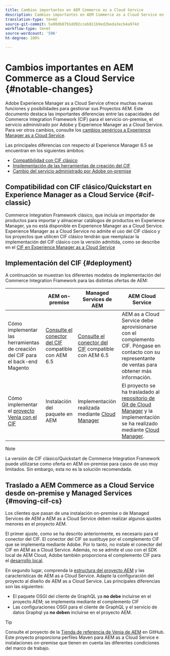 ```yaml
---
title: Cambios importantes en AEM Commerce as a Cloud Service
description: Cambios importantes en AEM Commerce as a Cloud Service en comparación con Adobe Experience Manager 6.5.
translation-type: tm+mt
source-git-commit: 5a90db8791dd92cceb811b9ed2beda3ecb4a974d
workflow-type: tm+mt
source-wordcount: '596'
ht-degree: 100%

---
```



# Cambios importantes en AEM Commerce as a Cloud Service {#notable-changes}

Adobe Experience Manager as a Cloud Service ofrece muchas nuevas funciones y posibilidades para gestionar sus Proyectos AEM. Este documento destaca las importantes diferencias entre las capacidades del Commerce Integration Framework (CIF) para el servicio on-premise, el servicio administrado por Adobe y Experience Manager as a Cloud Service. Para ver otros cambios, consulte los [cambios genéricos a Experience Manager as a Cloud Service](/help/release-notes/aem-cloud-changes.md).

Las principales diferencias con respecto al Experience Manager 6.5 se encuentran en los siguientes ámbitos:
* [Compatibilidad con CIF clásico](#cif-classic)
* [Implementación de las herramientas de creación del CIF](#cif-tools)
* [Cambio del servicio administrado por Adobe on-premise](#moving-cif-cs)

## Compatibilidad con CIF clásico/Quickstart en Experience Manager as a Cloud Service {#cif-classic}

Commerce Integration Framework clásico, que incluía un importador de productos para importar y almacenar catálogos de productos en Experience Manager, ya no está disponible en Experience Manager as a Cloud Service. Experience Manager as a Cloud Service no admite el uso del CIF clásico y los proyectos que utilicen CIF clásico tendrán que reemplazar la implementación del CIF clásico con la versión admitida, como se describe en el [CIF en Experience Manager as a Cloud Service](https://git.corp.adobe.com/AdobeDocs/experience-manager-cloud-service.en/blob/cif/help/commerce-cloud/architecture.md)

## Implementación del CIF {#deployment}

A continuación se muestran los diferentes modelos de implementación del Commerce Integration Framework para las distintas ofertas de AEM:

|  | AEM on-premise | Managed Services de AEM | AEM Cloud Service |
|-------------     |-----------|-----------|-----------|
| Cómo implementar las herramientas de creación del CIF para el back-end Magento | [Consulte el conector del CIF](https://github.com/adobe/commerce-cif-connector/blob/master/README.md) compatible con AEM 6.5 | [Consulte el conector del CIF](https://github.com/adobe/commerce-cif-connector/blob/master/README.md) compatible con AEM 6.5 | AEM as a Cloud Service debe aprovisionarse con el complemento CIF. Póngase en contacto con su representante de ventas para obtener más información. |
| Cómo implementar el [proyecto Venia con el CIF](https://github.com/adobe/aem-cif-guides-venia) | Instalación del paquete en AEM | Implementación realizada mediante [Cloud Manager](https://docs.adobe.com/content/help/es-ES/experience-manager-cloud-manager/using/introduction-to-cloud-manager.html) | El proyecto se ha trasladado al [repositorio de Git de Cloud Manager](https://docs.adobe.com/content/help/es-ES/experience-manager-cloud-service/implementing/managing-code/integrating-with-git.html) y la implementación se ha realizado mediante [Cloud Manager](https://docs.adobe.com/content/help/es-ES/experience-manager-cloud-service/implementing/deploying/overview.html). |

>[!NOTE]
>
>La versión de CIF clásico/Quickstart de Commerce Integration Framework puede utilizarse como oferta en AEM on-premise para casos de uso muy limitados. Sin embargo, esta no es la solución recomendada.

## Traslado a AEM Commerce as a Cloud Service desde on-premise y Managed Services {#moving-cif-cs}

Los clientes que pasan de una instalación on-premise o de Managed Services de AEM a AEM as a Cloud Service deben realizar algunos ajustes menores en el proyecto AEM.

El primer ajuste, como se ha descrito anteriormente, es necesario para el conector del CIF. El conector del CIF se sustituye por el complemento CIF que se implementa mediante Adobe. Por lo tanto, no instale el conector del CIF en AEM as a Cloud Service. Además, no se admite el uso con el SDK local de AEM Cloud, Adobe también proporciona el complemento CIF para el [desarrollo local](develop.md).

En segundo lugar, comprenda la [estructura del proyecto AEM](https://docs.adobe.com/content/help/es-ES/experience-manager-cloud-service/implementing/developing/aem-project-content-package-structure.html) y las características de AEM as a Cloud Service. Adapte la configuración del proyecto al diseño de AEM as a Cloud Service.
Las principales diferencias son las siguientes:

* El paquete OSGI del cliente de GraphQL ya **no debe** incluirse en el proyecto AEM; se implementa mediante el complemento CIF
* Las configuraciones OSGI para el cliente de GraphQL y el servicio de datos Graphql ya **no deben** incluirse en el proyecto AEM.

>[!TIP]
>
>Consulte el proyecto de la [Tienda de referencia de Venia de AEM](https://github.com/adobe/aem-cif-guides-venia) en GitHub. Este proyecto proporciona perfiles Maven para AEM as a Cloud Service e instalaciones on-premise que tienen en cuenta las diferentes condiciones del marco de trabajo.
